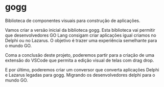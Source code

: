 # gogg
Biblioteca de componentes visuais para construção de aplicações.

Vamos criar a versão inicial da biblioteca gogg. Esta biblioteca vai permitir que desenvolvedores GO Lang consigam criar aplicações igual criamos no Delphi ou no Lazarus. O objetivo é trazer uma experiência semelhante para o mundo GO.

Coma a conclusão deste projeto, poderemos partir para a criação de uma extensão do VSCode que permita a edição visual de telas com drag drop.

E por último, poderemos criar um conversor que converta aplicações Delphi e Lazarus legadas para gogg. Migrando os desenvolvedores delphi para o mundo GO.
